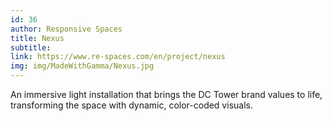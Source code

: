 ```yaml
---
id: 36
author: Responsive Spaces
title: Nexus
subtitle: 
link: https://www.re-spaces.com/en/project/nexus
img: img/MadeWithGamma/Nexus.jpg
---
```

An immersive light installation that brings the DC Tower brand values to life, transforming the space with dynamic, color-coded visuals.